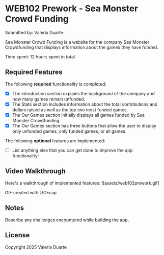 # WEB102 Prework - Sea Monster Crowd Funding 

Submitted by: Valeria Duarte

Sea Monster Crowd Funding is a website for the company Sea Monster Crowdfunding that displays information about the games they have funded.

Time spent: 12 hours spent in total

## Required Features

The following **required** functionality is completed:

* [X] The introduction section explains the background of the company and how many games remain unfunded.
* [X] The Stats section includes information about the total contributions and dollars raised as well as the top two most funded games.
* [X] The Our Games section initially displays all games funded by Sea Monster Crowdfunding
* [X] The Our Games section has three buttons that allow the user to display only unfunded games, only funded games, or all games.

The following **optional** features are implemented:

* [ ] List anything else that you can get done to improve the app functionality!

## Video Walkthrough

Here's a walkthrough of implemented features:
![assets/web102prework.gif]



<!-- Replace this with whatever GIF tool you used! -->
GIF created with LICEcap

## Notes

Describe any challenges encountered while building the app.

## License

  Copyright 2025 Valeria Duarte
